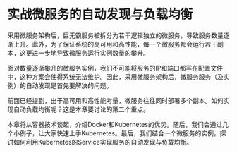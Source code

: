 # 实战微服务的自动发现与负载均衡 

采用微服务架构后，巨无霸服务被拆分为若干逻辑独立的微服务，导致服务数量逐渐上升。此外，为了保证系统的高可用和高性能，每一个微服务都会运行若干副本，这更进一步地导致微服务运行实例数量的攀升。

面对数量逐渐攀升的微服务实例，我们不可能将服务的IP和端口都写在配置文件中，这种方案会使得系统无法维护。因此，采用微服务架构后，微服务服务（及实例）的自动发现是首先要解决的问题。

前面已经提到，出于高可用和高性能考量，微服务往往同时部署多个副本。如何实现自动负载均衡呢？这是本章要讨论的第二个重点。

本章将从容器技术谈起，介绍Docker和Kubernetes的优势。随后，我们会通过几个小例子，让大家快速上手Kubernetes。最后，我们结合一个微服务的实例，探讨如何利用Kubernetes的Service实现服务的自动发现与负载均衡。
